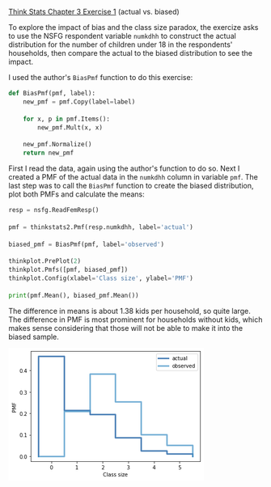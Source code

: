 [Think Stats Chapter 3 Exercise 1](http://greenteapress.com/thinkstats2/html/thinkstats2004.html#toc31) (actual vs. biased)

To explore the impact of bias and the class size paradox, the exercize asks to use the NSFG respondent variable `numkdhh` to construct the actual distribution for the number of children under 18 in the respondents' households, then compare the actual to the biased distribution to see the impact.

I used the author's `BiasPmf` function to do this exercise:

```python
def BiasPmf(pmf, label):
    new_pmf = pmf.Copy(label=label)

    for x, p in pmf.Items():
        new_pmf.Mult(x, x)
        
    new_pmf.Normalize()
    return new_pmf
```

First I read the data, again using the author's function to do so. Next I created a PMF of the actual data in the `numkdhh` column in variable `pmf`. The last step was to call the `BiasPmf` function to create the biased distribution, plot both PMFs and calculate the means:

```python
resp = nsfg.ReadFemResp()

pmf = thinkstats2.Pmf(resp.numkdhh, label='actual')

biased_pmf = BiasPmf(pmf, label='observed')

thinkplot.PrePlot(2)
thinkplot.Pmfs([pmf, biased_pmf])
thinkplot.Config(xlabel='Class size', ylabel='PMF')

print(pmf.Mean(), biased_pmf.Mean())
```

The difference in means is about 1.38 kids per household, so quite large. The difference in PMF is most prominent for households without kids, which makes sense considering that those will not be able to make it into the biased sample.

![Comparison of biased vs actual PMF](images/bias.png)